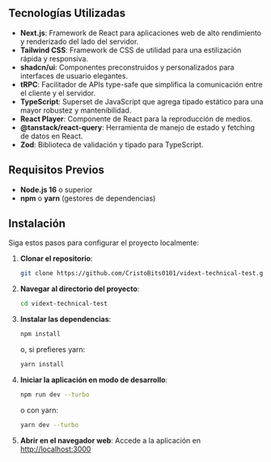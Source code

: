 ## Tecnologías Utilizadas

- **Next.js**: Framework de React para aplicaciones web de alto rendimiento y renderizado del lado del servidor.
- **Tailwind CSS**: Framework de CSS de utilidad para una estilización rápida y responsiva.
- **shadcn/ui**: Componentes preconstruidos y personalizados para interfaces de usuario elegantes.
- **tRPC**: Facilitador de APIs type-safe que simplifica la comunicación entre el cliente y el servidor.
- **TypeScript**: Superset de JavaScript que agrega tipado estático para una mayor robustez y mantenibilidad.
- **React Player**: Componente de React para la reproducción de medios.
- **@tanstack/react-query**: Herramienta de manejo de estado y fetching de datos en React.
- **Zod**: Biblioteca de validación y tipado para TypeScript.

## Requisitos Previos

- **Node.js 16** o superior
- **npm** o **yarn** (gestores de dependencias)

## Instalación

Siga estos pasos para configurar el proyecto localmente:

1. **Clonar el repositorio**:
   ```bash
   git clone https://github.com/CristoBits0101/vidext-technical-test.git
   ```

2. **Navegar al directorio del proyecto**:
   ```bash
   cd vidext-technical-test
   ```

3. **Instalar las dependencias**:
   ```bash
   npm install
   ```
   o, si prefieres yarn:
   ```bash
   yarn install
   ```

4. **Iniciar la aplicación en modo de desarrollo**:
   ```bash
   npm run dev --turbo
   ```
   o con yarn:
   ```bash
   yarn dev --turbo
   ```

5. **Abrir en el navegador web**:
   Accede a la aplicación en [http://localhost:3000](http://localhost:3000)
